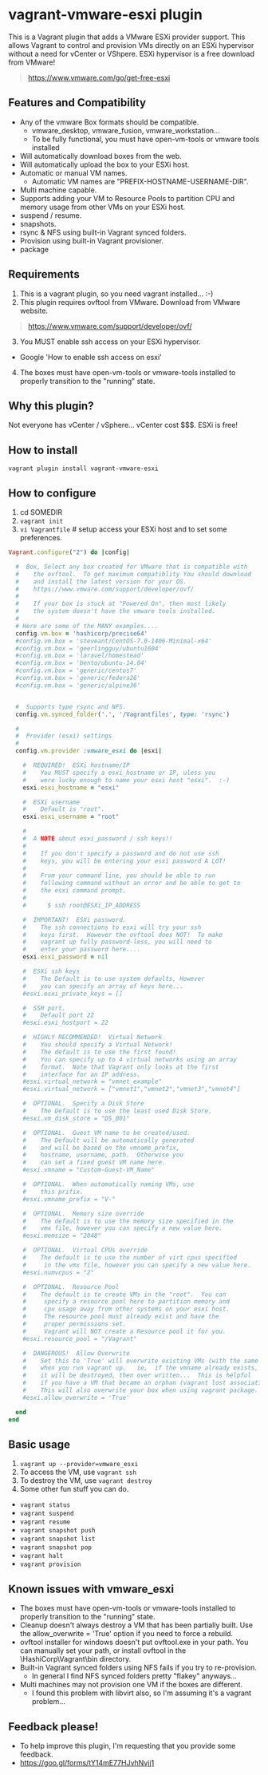 vagrant-vmware-esxi plugin
==========================
This is a Vagrant plugin that adds a VMware ESXi provider support.  This allows Vagrant to control and provision VMs directly on an ESXi hypervisor without a need for vCenter or VShpere.   ESXi hypervisor is a free download from VMware!
>https://www.vmware.com/go/get-free-esxi


Features and Compatibility
--------------------------
* Any of the vmware Box formats should be compatible.
  * vmware_desktop, vmware_fusion, vmware_workstation...
  * To be fully functional, you must have open-vm-tools or vmware tools installed
* Will automatically download boxes from the web.
* Will automatically upload the box to your ESXi host.
* Automatic or manual VM names.
  * Automatic VM names are "PREFIX-HOSTNAME-USERNAME-DIR".
* Multi machine capable.
* Supports adding your VM to Resource Pools to partition CPU and memory usage from other VMs on your ESXi host.
* suspend / resume.
* snapshots.
* rsync & NFS using built-in Vagrant synced folders.
* Provision using built-in Vagrant provisioner.
* package

Requirements
------------
1. This is a vagrant plugin, so you need vagrant installed...  :-)
2. This plugin requires ovftool from VMware.  Download from VMware website.
>https://www.vmware.com/support/developer/ovf/
3. You MUST enable ssh access on your ESXi hypervisor.
  * Google 'How to enable ssh access on esxi'
4. The boxes must have open-vm-tools or vmware-tools installed to properly transition to the "running" state.

Why this plugin?
----------------
Not everyone has vCenter / vSphere...  vCenter cost $$$.  ESXi is free!

How to install
--------------
```
vagrant plugin install vagrant-vmware-esxi
```
How to configure
----------------

1. cd SOMEDIR
1. `vagrant init`
1. `vi Vagrantfile`  # setup access your ESXi host and to set some preferences.
```ruby
Vagrant.configure("2") do |config|

  #  Box, Select any box created for VMware that is compatible with
  #    the ovftool.  To get maximum compatiblity You should download
  #    and install the latest version for your OS.
  #    https://www.vmware.com/support/developer/ovf/
  #
  #    If your box is stuck at "Powered On", then most likely
  #    the system doesn't have the vmware tools installed.
  #
  # Here are some of the MANY examples....
  config.vm.box = 'hashicorp/precise64'
  #config.vm.box = 'steveant/CentOS-7.0-1406-Minimal-x64'
  #config.vm.box = 'geerlingguy/ubuntu1604'
  #config.vm.box = 'laravel/homestead'
  #config.vm.box = 'bento/ubuntu-14.04'
  #config.vm.box = 'generic/centos7'
  #config.vm.box = 'generic/fedora26'
  #config.vm.box = 'generic/alpine36'


  #  Supports type rsync and NFS.
  config.vm.synced_folder('.', '/Vagrantfiles', type: 'rsync')

  #
  #  Provider (esxi) settings
  #
  config.vm.provider :vmware_esxi do |esxi|

    #  REQUIRED!  ESXi hostname/IP
    #    You MUST specify a esxi_hostname or IP, uless you
    #    were lucky enough to name your esxi host "esxi".  :-)
    esxi.esxi_hostname = "esxi"

    #  ESXi username
    #    Default is "root".
    esxi.esxi_username = "root"

    #
    #  A NOTE about esxi_password / ssh keys!!
    #
    #    If you don't specify a password and do not use ssh
    #    keys, you will be entering your esxi password A LOT!
    #
    #    From your command line, you should be able to run
    #    following command without an error and be able to get to
    #    the esxi command prompt.
    #
    #      $ ssh root@ESXi_IP_ADDRESS

    #  IMPORTANT!  ESXi password.
    #    The ssh connections to esxi will try your ssh
    #    keys first.  However the ovftool does NOT!  To make
    #    vagrant up fully password-less, you will need to
    #    enter your password here....
    esxi.esxi_password = nil

    #  ESXi ssh keys
    #    The Default is to use system defaults, However
    #    you can specify an array of keys here...
    #esxi.esxi_private_keys = []

    #  SSH port.
    #    Default port 22
    #esxi.esxi_hostport = 22

    #  HIGHLY RECOMMENDED!  Virtual Network
    #    You should specify a Virtual Network!
    #    The default is to use the first found!
    #    You can specify up to 4 virtual networks using an array
    #    format.  Note that Vagrant only looks at the first 
    #    interface for an IP address.
    #esxi.virtual_network = "vmnet_example"
    #esxi.virtual_network = ["vmnet1","vmnet2","vmnet3","vmnet4"]

    #  OPTIONAL.  Specify a Disk Store
    #    The Default is to use the least used Disk Store.
    #esxi.vm_disk_store = "DS_001"

    #  OPTIONAL.  Guest VM name to be created/used.
    #    The Default will be automatically generated
    #    and will be based on the vmname_prefix,
    #    hostname, username, path.  Otherwise you
    #    can set a fixed guest VM name here.
    #esxi.vmname = "Custom-Guest-VM_Name"

    #  OPTIONAL.  When automatically naming VMs, use
    #    this prifix.
    #esxi.vmname_prefix = "V-"

    #  OPTIONAL.  Memory size override
    #    The default is to use the memory size specified in the
    #    vmx file, however you can specify a new value here.
    #esxi.memsize = "2048"

    #  OPTIONAL.  Virtual CPUs override
    #    The default is to use the number of virt cpus specified
    #     in the vmx file, however you can specify a new value here.
    #esxi.numvcpus = "2"

    #  OPTIONAL.  Resource Pool
    #    The default is to create VMs in the "root".  You can
    #     specify a resource pool here to partition memory and
    #     cpu usage away from other systems on your esxi host.
    #     The resource pool must already exist and have the
    #     proper permissions set.
    #     Vagrant will NOT create a Resource pool it for you.
    #esxi.resource_pool = "/Vagrant"

    #  DANGEROUS!  Allow Overwrite
    #    Set this to 'True' will overwrite existing VMs (with the same name)
    #    when you run vagrant up.   ie,  if the vmname already exists,
    #    it will be destroyed, then over written...  This is helpful
    #    if you have a VM that became an orphan (vagrant lost association).
    #    This will also overwrite your box when using vagrant package.
    #esxi.allow_overwrite = 'True'

  end
end
```

Basic usage
-----------
1. `vagrant up --provider=vmware_esxi`
1. To access the VM, use `vagrant ssh`
1. To destroy the VM, use `vagrant destroy`
1. Some other fun stuff you can do.
  * `vagrant status`
  * `vagrant suspend`
  * `vagrant resume`
  * `vagrant snapshot push`
  * `vagrant snapshot list`
  * `vagrant snapshot pop`  
  * `vagrant halt`
  * `vagrant provision`


Known issues with vmware_esxi
-----------------------------
* The boxes must have open-vm-tools or vmware-tools installed to properly transition to the "running" state.
* Cleanup doesn't always destroy a VM that has been partially built.  Use the allow_overwrite = 'True' option if you need to force a rebuild.
* ovftool installer for windows doesn't put ovftool.exe in your path.  You can manually set your path, or install ovftool in the \HashiCorp\Vagrant\bin directory.
* Built-in Vagrant synced folders using NFS fails if you try to re-provision.
  * In general I find NFS synced folders pretty "flakey" anyways...
* Multi machines may not provision one VM if the boxes are different.
  * I found this problem with libvirt also, so I'm assuming it's a vagrant problem...


Feedback please!
----------------
* To help improve this plugin, I'm requesting that you provide some feedback.
* https://goo.gl/forms/tY14mE77HJvhNvjj1
